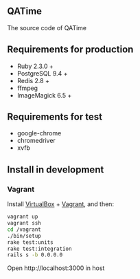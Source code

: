 ## QATime

The source code of QATime

## Requirements for production

* Ruby 2.3.0 +
* PostgreSQL 9.4 +
* Redis 2.8 +
* ffmpeg
* ImageMagick 6.5 +

## Requirements for test

* google-chrome
* chromedriver
* xvfb

## Install in development

### Vagrant

Install [VirtualBox](https://www.virtualbox.org/) + [Vagrant](https://www.vagrantup.com/), and then:

```bash
vagrant up
vagrant ssh
cd /vagrant
./bin/setup
rake test:units
rake test:integration
rails s -b 0.0.0.0
```

Open http://localhost:3000 in host
